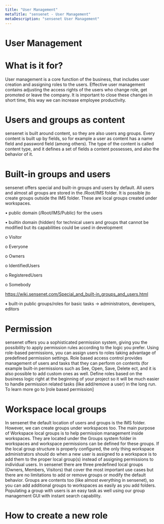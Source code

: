 ```yaml
---
title: "User Management"
metaTitle: "sensenet - User Management"
metaDescription: "sensenet User Management"
---
```


# User Management

# What is it for?
User management is a core function of the business, that includes user creation and assigning roles to the users. Effective user management contains adjusting the access rights of the users who change role, get promoted or leave the company. It is important to close these changes in short time, this way we can increase employee productivity.

# Users and groups as content
sensenet is built around content, so they are also users ang groups. Every content is built up by fields, so for example a user as content has a name field and password field (among others). The type of the content is called content type, and it defines a set of fields a content possesses, and also the behavior of it.

# Built-in groups and users
sensenet offers special and built-in groups and users by default. All users and almost all groups are stored in the /Root/IMS folder. It is possible jto create groups outside the IMS folder. These are local groups created under workspaces.

•	public domain (/Root/IMS/Public) for the users

•	builtin domain (hidden) for technical users and groups that cannot be modified but its capabilities could be used in development

o	Visitor

o	Everyone

o	Owners

o	IdentifiedUsers

o	RegisteredUsers

o	Somebody

https://wiki.sensenet.com/Special_and_built-in_groups_and_users.html

•	built-in public groups/roles for basic tasks -> administrators, developers, editors


# Permission
sensenet offers you a sophisticated permission system, giving you the possibility to apply permission rules according to the logic you prefer.
Using role-based permissions, you can assign users to roles taking advantage of predefined permission settings. Role based access control provides management of users and tasks that they can perform on contents (for example built-in permissions such as See, Open, Save, Delete ect, and it is also possible to add custom ones as well.
Define roles based on the business logic right at the beginning of your project so it will be much easier to handle permission related tasks (like add/remove a user) in the long run.
To learn more go to [role based permission]

# Workspace local groups
In sensenet the default location of users and groups is the IMS folder. However, we can create groups under workspaces too. The main purpose of Workspace local groups is to help permission management inside workspaces. They are located under the Groups system folder in workspaces and workspace permissions can be defined for these groups. If the local group structure is properly configured, the only thing workspace administrators should do when a new user is assigned to a workspace is to add them to the proper local group(s) instead of assigning permissions to individual users. In sensenet there are three predefined local groups (Owners, Members, Visitors) that cover the most important use cases but there are no limitations to add or remove groups or modify the default behavior. Groups are contents too (like almost everything in sensenet), so you can add additional groups to workspaces as easily as you add folders. Populating a group with users is an easy task as well using our group management GUI with instant search capability.

# How to create a new role

